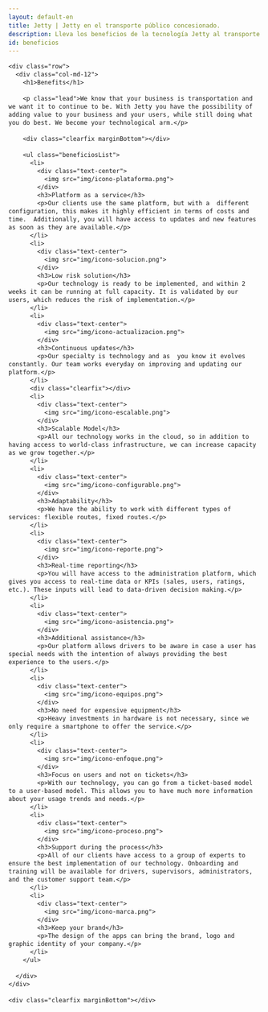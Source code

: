 ```yaml
---
layout: default-en
title: Jetty | Jetty en el transporte público concesionado.
description: Lleva los beneficios de la tecnología Jetty al transporte público concesionado.
id: beneficios
---
```


<div class="container-fluid gradient">
  <div class="container transportista">

    <div class="row">
      <div class="col-md-12">
        <h1>Benefits</h1>

        <p class="lead">We know that your business is transportation and we want it to continue to be. With Jetty you have the possibility of adding value to your business and your users, while still doing what you do best. We become your technological arm.</p>

        <div class="clearfix marginBottom"></div>

        <ul class="beneficiosList">
          <li>
            <div class="text-center">
              <img src="img/icono-plataforma.png">
            </div>
            <h3>Platform as a service</h3>
            <p>Our clients use the same platform, but with a  different configuration, this makes it highly efficient in terms of costs and time.  Additionally, you will have access to updates and new features as soon as they are available.</p>
          </li>
          <li>
            <div class="text-center">
              <img src="img/icono-solucion.png">
            </div>
            <h3>Low risk solution</h3>
            <p>Our technology is ready to be implemented, and within 2 weeks it can be running at full capacity. It is validated by our users, which reduces the risk of implementation.</p>
          </li>
          <li>
            <div class="text-center">
              <img src="img/icono-actualizacion.png">
            </div>
            <h3>Continuous updates</h3>
            <p>Our specialty is technology and as  you know it evolves constantly. Our team works everyday on improving and updating our platform.</p>
          </li>
          <div class="clearfix"></div>
          <li>
            <div class="text-center">
              <img src="img/icono-escalable.png">
            </div>
            <h3>Scalable Model</h3>
            <p>All our technology works in the cloud, so in addition to having access to world-class infrastructure, we can increase capacity as we grow together.</p>
          </li>
          <li>
            <div class="text-center">
              <img src="img/icono-configurable.png">
            </div>
            <h3>Adaptability</h3>
            <p>We have the ability to work with different types of services: flexible routes, fixed routes.</p>
          </li>
          <li>
            <div class="text-center">
              <img src="img/icono-reporte.png">
            </div>
            <h3>Real-time reporting</h3>
            <p>You will have access to the administration platform, which gives you access to real-time data or KPIs (sales, users, ratings, etc.). These inputs will lead to data-driven decision making.</p>
          </li>
          <li>
            <div class="text-center">
              <img src="img/icono-asistencia.png">
            </div>
            <h3>Additional assistance</h3>
            <p>Our platform allows drivers to be aware in case a user has special needs with the intention of always providing the best experience to the users.</p>
          </li>
          <li>
            <div class="text-center">
              <img src="img/icono-equipos.png">
            </div>
            <h3>No need for expensive equipment</h3>
            <p>Heavy investments in hardware is not necessary, since we only require a smartphone to offer the service.</p>
          </li>
          <li>
            <div class="text-center">
              <img src="img/icono-enfoque.png">
            </div>
            <h3>Focus on users and not on tickets</h3>
            <p>With our technology, you can go from a ticket-based model to a user-based model. This allows you to have much more information about your usage trends and needs.</p>
          </li>
          <li>
            <div class="text-center">
              <img src="img/icono-proceso.png">
            </div>
            <h3>Support during the process</h3>
            <p>All of our clients have access to a group of experts to ensure the best implementation of our technology. Onboarding and training will be available for drivers, supervisors, administrators, and the customer support team.</p>
          </li>
          <li>
            <div class="text-center">
              <img src="img/icono-marca.png">
            </div>
            <h3>Keep your brand</h3>
            <p>The design of the apps can bring the brand, logo and graphic identity of your company.</p>
          </li>
        </ul>

      </div>
    </div>

    <div class="clearfix marginBottom"></div>

  </div>
</div>

